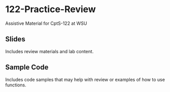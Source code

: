 # 122-Practice-Review
Assistive Material for CptS-122 at WSU 

## Slides
Includes review materials and lab content.

## Sample Code
Includes code samples that may help with review or examples of how to use functions.

